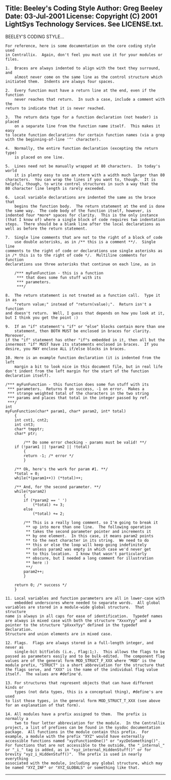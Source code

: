 Title:    Beeley's Coding Style
Author:   Greg Beeley
Date:     03-Jul-2001
License:  Copyright (C) 2001 LightSys Technology Services.  See LICENSE.txt.
-------------------------------------------------------------------------------

BEELEY'S CODING STYLE...

    For reference, here is some documentation on the core coding style used
    in Centrallix.  Again, don't feel you must use it for your modules or
    files.

    1.  Braces are always indented to align with the text they surround, and
        almost never come on the same line as the control structure which 
	initiated them.  Indents are always four spaces.

    2.  Every function must have a return line at the end, even if the function
        never reaches that return.  In such a case, include a comment with the
	return to indicate that it is never reached.

    3.  The return data type for a function declaration (not header) is placed
        on a separate line from the function name itself.  This makes it easy
	to locate function declarations for certain function names (via a grep
	with the beginning-of-line '^' character).

    4.  Normally, the entire function declaration (excepting the return type)
        is placed on one line.

    5.  Lines need not be manually wrapped at 80 characters.  In today's world
        it is plenty easy to use an xterm with a width much larger than 80
	characters.  You can wrap the lines if you want to, though.  It is 
	helpful, though, to write control structures in such a way that the
	80 character line length is rarely exceeded.

    6.  Local variable declarations are indented the same as the brace that
        begins the function body.  The return statement at the end is done
	the same way.  The code body of the function itself, however, is
	indented four *more* spaces for clarity.  This is the only instance
	(that I know of) where a single block of code requires two indentation
	steps.  There should be a blank line after the local declarations as
	well as before the return statement.

    7.  Single line comments that are not to the right of a block of code
        use double asterisks, as in /** this is a comment **/.  Single line
	comments to the right of code or declarations use single asterisks as
	in /* this is to the right of code */.  Multiline comments for function
	declarations use three asterisks that continue on each line, as in

	    /*** myFunFunction - this is a function
	     *** that does some fun stuff with its 
	     *** parameters.
	     ***/

    8.  The return statement is not treated as a function call.  Type it in as
        "return value;" instead of "return(value);".  Return isn't a function
	and doesn't return.  Well, I guess that depends on how you look at it,
	but I think you get the point :)

    9.  If an "if" statement's "if" or "else" blocks contain more than one
        statement, then BOTH MUST be enclosed in braces for clarity.  Moreover,
	if the "if" statement has other "if"s embedded in it, then all but the
	innermost "if" MUST have its statements enclosed in braces.  If you 
	desire, you MAY enclose ALL if/else blocks in braces.

    10. Here is an example function declaration (it is indented from the left
        margin a bit to look nice in this document file, but in real life
	don't indent from the left margin for the start of the function
	declaration itself).

	/*** myFunFunction - this function does some fun stuff with its
	 *** parameters.  Returns 0 on success, -1 on error.  Makes a 
	 *** strange weighted total of the characters in the two string
	 *** params and places that total in the integer passed by ref.
	 ***/
	int
	myFunFunction(char* param1, char* param2, int* total)
	    {
	    int cnt1, cnt2;
	    int cnt3;
	    char* tmpptr;
	    char* ptr;

	        /** Do some error checking - params must be valid! **/
		if (!param1 || !param2 || !total)
		    {
		    return -1; /* error */
		    }

		/** Ok, here's the work for param #1. **/
		*total = 0;
		while(*(param1++)) (*total)++;

		/** And, for the second parameter. **/
		while(*param2)
		    {
		    if (*param2 == ' ')
		        (*total) += 3;
		    else
		        (*total) += 2;

		    /** This is a really long comment, so I'm going to break it
		     ** up into more than one line.  The following operation 
		     ** takes the second parameter pointer and increments it 
		     ** by one element.  In this case, it means param2 points 
		     ** to the next character in its string.  We need to do 
		     ** this or else the loop will keep going indefinitely 
		     ** unless param2 was empty in which case we'd never get 
		     ** to this location.  I know that wasn't particularly 
		     ** obscure, but I needed a long comment for illustration 
		     ** here :)
		     **/
		    param2++;
		    }

	    return 0; /* success */
	    }

    11. Local variables and function parameters are all in lower-case with
        embedded underscores where needed to separate words.  All global
	variables are stored in a module-wide global structure.  That structure
	name is always in all caps for ease of identification.  Typedef names
	are always in mixed case with both the structure "XxxxYyy" and a 
	pointer to the structure "pXxxxYyy" defined in the typedef declaration.
	Structure and union elements are in mixed case.

    12. Flags.  Flags are always stored in a full-length integer, and never as
        single-bit bitfields (i.e., Flag:1;).  This allows the flags to be 
	passed as parameters easily and to be bulk-edited.  The component flag
	values are of the general form MOD_STRUCT_F_XXX where "MOD" is the
	module prefix, "STRUCT" is a short abbreviation for the structure that
	the flags serve, and "XXX" is the name of the individual flag value 
	itself.  The values are #define'd.

    13. For structures that represent objects that can have different kinds or
        types (not data types, this is a conceptual thing), #define's are used
	to list those types, in the general form MOD_STRUCT_T_XXX (see above
	for an explanation of that form).

    14. All modules have a prefix assigned to them.  The prefix is normally a
        two to four letter abbreviation for the module.  In the Centrallix
	project, a list of prefixes can be found in the sysdoc documentation
	package.  All functions in the module contain this prefix.  For
	example, a module with the prefix "XYZ" would have externally 
	accessible functions named "xyzFunctionOne()" or "xyzDoSomething()".
	For functions that are not accessible to the outside, the "_internal_"
	or "_i_" tag is added, as in "xyz_internal_HiddenStuff()" or for
	brevity "xyz_i_HiddenStuff()".  The prefix is used in nearly everything
	associated with the module, including any global structure, which may
	be named "XYZ_INF" or "XYZ_GLOBALS" or something like that.


-------------------------------------------------------------------------------
